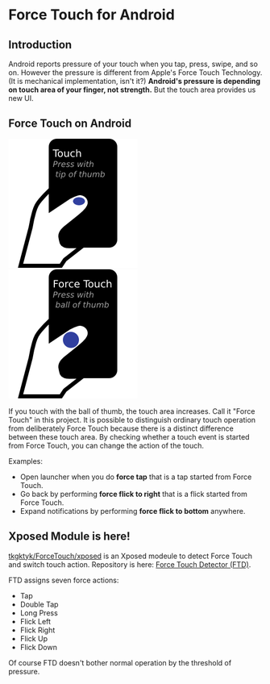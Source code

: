 # Force Touch for Android

## Introduction
Android reports pressure of your touch when you tap, press, swipe, and so on.
However the pressure is different from Apple's Force Touch Technology. (It is mechanical implementation, isn't it?)
**Android's pressure is depending on touch area of your finger, not strength.**
But the touch area provides us new UI.

## Force Touch on Android
![touch2](art/touch2.png)
![touch3](art/touch3.png)

If you touch with the ball of thumb, the touch area increases.
Call it "Force Touch" in this project.
It is possible to distinguish ordinary touch operation from deliberately Force Touch because there is a distinct difference between these touch area.
By checking whether a touch event is started from Force Touch, you can change the action of the touch.

Examples:

*  Open launcher when you do **force tap** that is a tap started from Force Touch.
*  Go back by performing **force flick to right** that is a flick started from Force Touch.
*  Expand notifications by performing **force flick to bottom** anywhere.

## Xposed Module is here!
[tkgktyk/ForceTouch/xposed](xposed) is an Xposed modeule to detect Force Touch and switch touch action.
Repository is here: [Force Touch Detector (FTD)](http://repo.xposed.info/module/jp.tkgktyk.xposed.forcetouchdetector).

FTD assigns seven force actions:

*  Tap
*  Double Tap
*  Long Press
*  Flick Left
*  Flick Right
*  Flick Up
*  Flick Down

Of course FTD doesn't bother normal operation by the threshold of pressure.
